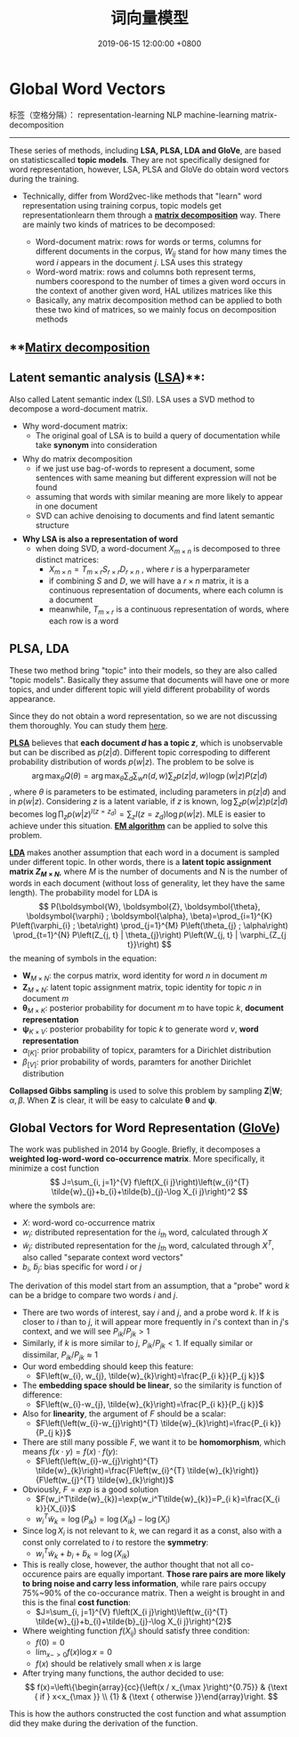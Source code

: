 ﻿---
title: 词向量模型
date: 2019-06-15 12:00:00 +0800
categories: blogs
tags: [representation-learning, NLP, machine-learning, matrix-decomposition]
---



# Global Word Vectors

标签（空格分隔）： representation-learning NLP machine-learning matrix-decomposition

---

These series of methods, including **LSA, PLSA, LDA and GloVe**, are based on statisticscalled **topic models**. They are not specifically designed for word representation, however, LSA, PLSA and GloVe do obtain word vectors during the training.

- Technically, differ from Word2vec-like methods that "learn" word representation using training corpus, topic models get representationlearn them through a **[matrix decomposition](to.be.continue)** way. There are mainly two kinds of matrices to be decomposed:
    
    - Word-document matrix: rows for words or terms, columns for different documents in the corpus, $W_{ij}$ stand for how many times the word $i$ appears in the document $j$. LSA uses this strategy
    - Word-word matrix: rows and columns both represent terms, numbers coorespond to the number of times a given word occurs in the context of another given word, HAL utilizes matrices like this
    - Basically, any matrix decomposition method can be applied to both these two kind of matrices, so we mainly focus on decomposition methods

## **[Matirx decomposition](to.be.continue)




## Latent semantic analysis ([LSA](http://www.cs.bham.ac.uk/~pxt/IDA/lsa_ind.pdf))**: 

Also called Latent semantic index (LSI). LSA uses a SVD method to decompose a word-document matrix. 

- Why word-document matrix: 
    - The original goal of LSA is to build a query of documentation while take **synonym** into consideration
$$$$
- Why do matrix decomposition
    - if we just use bag-of-words to represent a document, some sentences with same meaning but different expression will not be found
    - assuming that words with similar meaning are more likely to appear in one document
    - SVD can achive denoising to documents and find latent semantic structure
$$$$
- **Why LSA is also a representation of word**
    - when doing SVD, a word-document $X_{m\times n}$ is decomposed to three distinct matrices:
        - $X_{m\times n}=T_{m\times r}S_{r\times r}D_{r\times n}$ , where $r$ is a hyperparameter
        - if combining $S$ and $D$, we will have a $r\times n$ matrix, it is a continuous representation of documents, where each column is a document
        - meanwhile, $T_{m\times r}$ is a continuous representation of words, where each row is a word

## PLSA, LDA
These two method bring "topic" into their models, so they are also called "topic models". Basically they assume that documents will have one or more topics, and under different topic will yield different probability of words appearance. 

Since they do not obtain a word representation, so we are not discussing them thoroughly. You can study them [here](https://blog.csdn.net/lmm6895071/article/details/74999129).

**[PLSA](https://blog.csdn.net/thriving_fcl/article/details/50878845)** believes that **each document $d$ has a topic $z$**, which is unobservable but can be discribed as $p(z|d)$. Different topic correspoding to different probability distribution of words $p(w|z)$. The problem to be solve is
$$
\arg \max _{\theta} Q(\theta)=\arg \max _{\theta} \sum_{d} \sum_{w} n(d, w) \sum_{z} p(z | d, w) \operatorname{logp}(w | z) P(z | d)
$$
, where $\theta$ is parameters to be estimated, including parameters in $p(z|d)$ and in $p(w|z)$. Considering $z$ is a latent variable, if $z$ is known, $\log \sum_{z} p(w | z) p(z | d)$ becomes $\log \prod_{z} p(w|z)^{I(z=z_d)}=\sum_z I(z=z_d)\log p(w|z)$. MLE is easier to achieve under this situation. **[EM algorithm](to.be.continue)** can be applied to solve this problem.

**[LDA](https://en.wikipedia.org/wiki/Latent_Dirichlet_allocation)** makes another assumption that each word in a document is sampled under different topic. In other words, there is a **latent topic assignment matrix $Z_{M\times N}$**, where $M$ is the number of documents and N is the number of words in each document (without loss of generality, let they have the same length). The probability model for LDA is 
$$
P(\boldsymbol{W}, \boldsymbol{Z}, \boldsymbol{\theta}, \boldsymbol{\varphi} ; \boldsymbol{\alpha}, \beta)=\prod_{i=1}^{K} P\left(\varphi_{i} ; \beta\right) \prod_{j=1}^{M} P\left(\theta_{j} ; \alpha\right) \prod_{t=1}^{N} P\left(Z_{j, t} | \theta_{j}\right) P\left(W_{j, t} | \varphi_{Z_{j t}}\right)
$$
the meaning of symbols in the equation:
- $\boldsymbol{W}_{M\times N}$: the corpus matrix, word identity for word $n$ in document $m$
- $\boldsymbol{Z}_{M\times N}$: latent topic assignment matrix, topic identity for topic $n$ in document $m$
- $\boldsymbol{\theta}_{M\times K}$: posterior probability for document $m$ to have topic $k$, **document representation**
- $\boldsymbol{\psi}_{K\times V}$: posterior probability for topic $k$ to generate word $v$, **word representation**
- $\alpha_{[K]}$: prior probability of topicx, paramters for a Dirichlet distribution
- $\beta_{[V]}$: prior probability of words, paramters for another Dirichlet distribution

**Collapsed Gibbs sampling** is used to solve this problem by sampling $\boldsymbol{Z}|\boldsymbol{W};\alpha,\beta$. When $\boldsymbol{Z}$ is clear, it will be easy to calculate $\boldsymbol{\theta}$ and $\boldsymbol{\psi}$.

## **Global Vectors for Word Representation ([GloVe](https://www.aclweb.org/anthology/D14-1162))**

The work was published in 2014 by Google. Briefly, it decomposes a  **weighted log-word-word co-occurrence matrix**. More specifically, it minimize a cost function
$$
J=\sum_{i, j=1}^{V} f\left(X_{i j}\right)\left(w_{i}^{T} \tilde{w}_{j}+b_{i}+\tilde{b}_{j}-\log X_{i j}\right)^2
$$
where the symbols are:
- $X$: word-word co-occurrence matrix
- $w_{i}$: distributed representation for the $i_{th}$ word, calculated through $X$
- $\tilde{w}_{j}$: distributed representation for the $j_{th}$ word, calculated through $X^T$, also called "separate context word vectors"
- $b_i$, $\tilde{b}_j$: bias specific for word $i$ or $j$

The derivation of this model start from an assumption, that a "probe" word $k$ can be a bridge to compare two words $i$ and $j$. 
    
- There are two words of interest, say $i$ and $j$, and a probe word $k$. If $k$ is closer to $i$ than to $j$, it will appear more frequently in $i$'s context than in $j$'s context, and we will see $P_{ik}/P_{jk}\gt 1$
- Similarly, if $k$ is more similar to $j$, $P_{ik}/P_{jk}\lt 1$. If equally similar or dissimilar, $P_{ik}/P_{jk}\approx 1$
- Our word embedding should keep this feature:
    - $F\left(w_{i}, w_{j}, \tilde{w}_{k}\right)=\frac{P_{i k}}{P_{j k}}$
- The **embedding space should be linear**, so the similarity is function of difference:
    - $F\left(w_{i}-w_{j}, \tilde{w}_{k}\right)=\frac{P_{i k}}{P_{j k}}$
- Also for **linearity**, the argument of $F$ should be a scalar:
    - $F\left(\left(w_{i}-w_{j}\right)^{T} \tilde{w}_{k}\right)=\frac{P_{i k}}{P_{j k}}$
- There are still many possible $F$, we want it to be **homomorphism**, which means $f(x \cdot y)=f(x) \cdot f(y)$:
    - $F\left(\left(w_{i}-w_{j}\right)^{T} \tilde{w}_{k}\right)=\frac{F\left(w_{i}^{T} \tilde{w}_{k}\right)}{F\left(w_{j}^{T} \tilde{w}_{k}\right)}$
- Obviously, $F=exp$ is a good solution
    - $F(w_i^T\tilde{w}_{k})=\exp{w_i^T\tilde{w}_{k}}=P_{i k}=\frac{X_{i k}}{X_{i}}$
    - $w_{i}^{T} \tilde{w}_{k}=\log \left(P_{i k}\right)=\log \left(X_{i k}\right)-\log \left(X_{i}\right)$
- Since $\log{X_i}$ is not relevant to $k$, we can regard it as a const, also with a const only correlated to $i$ to restore the **symmetry**:
    - $w_{i}^{T} \tilde{w}_{k}+b_{i}+\tilde{b}_{k}=\log \left(X_{i k}\right)$
- This is really close, however, the author thought that not all co-occurence pairs are equally important. **Those rare pairs are more likely to bring noise and carry less information**, while rare pairs occupy 75%~90% of the co-occurance matrix. Then a weight is brought in and this is the final **cost function**:
    - $J=\sum_{i, j=1}^{V} f\left(X_{i j}\right)\left(w_{i}^{T} \tilde{w}_{j}+b_{i}+\tilde{b}_{j}-\log X_{i j}\right)^{2}$
- Where weighting function $f(X_{ij})$ should satisfy three condition:
    - $f(0)=0$
    - $\lim_{x->0} f(x)\log{x}=0$
    - $f(x)$ should be relatively small when $x$ is large
- After trying many functions, the author decided to use:
$$
f(x)=\left\{\begin{array}{cc}{\left(x / x_{\max }\right)^{0.75}} & {\text { if } x<x_{\max }} \\ {1} & {\text { otherwise }}\end{array}\right.
$$

This is how the authors constructed the cost function and what assumption did they make during the derivation of the function.
